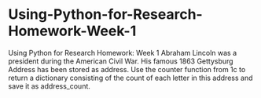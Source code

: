 # Using-Python-for-Research-Homework-Week-1
Using Python for Research Homework: Week 1
Abraham Lincoln was a president during the American Civil War. His famous 1863 Gettysburg Address has been stored as address. Use the counter function from 1c to return a dictionary consisting of the count of each letter in this address and save it as address_count.
